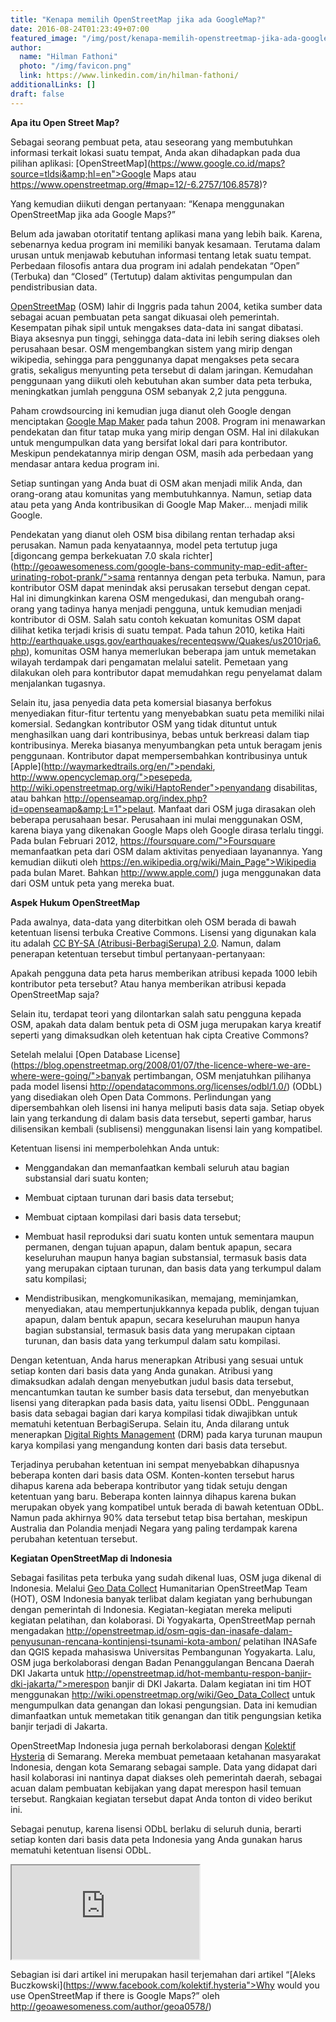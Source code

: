 ```yaml
---
title: "Kenapa memilih OpenStreetMap jika ada GoogleMap?"
date: 2016-08-24T01:23:49+07:00
featured_image: "/img/post/kenapa-memilih-openstreetmap-jika-ada-googlemap/Cibubur-Menteng.jpg"
author:
  name: "Hilman Fathoni"
  photo: "/img/favicon.png"
  link: https://www.linkedin.com/in/hilman-fathoni/
additionalLinks: []
draft: false
---
```



**Apa itu Open Street Map?**

Sebagai seorang pembuat peta, atau seseorang yang membutuhkan informasi terkait lokasi suatu tempat, Anda akan dihadapkan pada dua pilihan aplikasi: [OpenStreetMap](https://www.google.co.id/maps?source=tldsi&amp;hl=en">Google Maps atau https://www.openstreetmap.org/#map=12/-6.2757/106.8578)?

Yang kemudian diikuti dengan pertanyaan: “Kenapa menggunakan OpenStreetMap jika ada Google Maps?”

Belum ada jawaban otoritatif tentang aplikasi mana yang lebih baik. Karena, sebenarnya kedua program ini memiliki banyak kesamaan. Terutama dalam urusan untuk menjawab kebutuhan informasi tentang letak suatu tempat. Perbedaan filosofis antara dua program ini adalah pendekatan “Open” (Terbuka) dan “Closed” (Tertutup) dalam aktivitas pengumpulan dan pendistribusian data.

[OpenStreetMap](https://en.wikipedia.org/wiki/OpenStreetMap) (OSM) lahir di Inggris pada tahun 2004, ketika sumber data sebagai acuan pembuatan peta sangat dikuasai oleh pemerintah. Kesempatan pihak sipil untuk mengakses data-data ini sangat dibatasi. Biaya aksesnya pun tinggi, sehingga data-data ini lebih sering diakses oleh perusahaan besar. OSM mengembangkan sistem yang mirip dengan wikipedia, sehingga para penggunanya dapat mengakses peta secara gratis, sekaligus menyunting peta tersebut di dalam jaringan. Kemudahan penggunaan yang diikuti oleh kebutuhan akan sumber data peta terbuka, meningkatkan jumlah pengguna OSM sebanyak 2,2 juta pengguna.

Paham crowdsourcing ini kemudian juga dianut oleh Google dengan menciptakan [Google Map Maker](https://mapmaker.google.com/mapmaker) pada tahun 2008. Program ini menawarkan pendekatan dan fitur tatap muka yang mirip dengan OSM. Hal ini dilakukan untuk mengumpulkan data yang bersifat lokal dari para kontributor. Meskipun pendekatannya mirip dengan OSM, masih ada perbedaan yang mendasar antara kedua program ini.

Setiap suntingan yang Anda buat di OSM akan menjadi milik Anda, dan orang-orang atau komunitas yang membutuhkannya. Namun, setiap data atau peta yang Anda kontribusikan di Google Map Maker… menjadi milik Google.

Pendekatan yang dianut oleh OSM bisa dibilang rentan terhadap aksi perusakan. Namun pada kenyataannya, model peta tertutup juga [digoncang gempa berkekuatan 7.0 skala richter](http://geoawesomeness.com/google-bans-community-map-edit-after-urinating-robot-prank/">sama rentannya dengan peta terbuka. Namun, para kontributor OSM dapat menindak aksi perusakan tersebut dengan cepat. Hal ini dimungkinkan karena OSM mengedukasi, dan mengubah orang-orang yang tadinya hanya menjadi pengguna, untuk kemudian menjadi kontributor di OSM. Salah satu contoh kekuatan komunitas OSM dapat dilihat ketika terjadi krisis di suatu tempat. Pada tahun 2010, ketika Haiti http://earthquake.usgs.gov/earthquakes/recenteqsww/Quakes/us2010rja6.php), komunitas OSM hanya memerlukan beberapa jam untuk memetakan wilayah terdampak dari pengamatan melalui satelit. Pemetaan yang dilakukan oleh para kontributor dapat memudahkan regu penyelamat dalam menjalankan tugasnya.

Selain itu, jasa penyedia data peta komersial biasanya berfokus menyediakan fitur-fitur tertentu yang menyebabkan suatu peta memiliki nilai komersial. Sedangkan kontributor OSM yang tidak dituntut untuk menghasilkan uang dari kontribusinya, bebas untuk berkreasi dalam tiap kontribusinya. Mereka biasanya menyumbangkan peta untuk beragam jenis penggunaan. Kontributor dapat mempersembahkan kontribusinya untuk [Apple](http://waymarkedtrails.org/en/">pendaki, http://www.opencyclemap.org/">pesepeda, http://wiki.openstreetmap.org/wiki/HaptoRender">penyandang disabilitas, atau bahkan http://openseamap.org/index.php?id=openseamap&amp;L=1">pelaut. Manfaat dari OSM juga dirasakan oleh beberapa perusahaan besar. Perusahaan ini mulai menggunakan OSM, karena biaya yang dikenakan Google Maps oleh Google dirasa terlalu tinggi. Pada bulan Februari 2012, https://foursquare.com/">Foursquare memanfaatkan peta dari OSM dalam aktivitas penyediaan layanannya. Yang kemudian diikuti oleh https://en.wikipedia.org/wiki/Main_Page">Wikipedia pada bulan Maret. Bahkan http://www.apple.com/) juga menggunakan data dari OSM untuk peta yang mereka buat.

**Aspek Hukum OpenStreetMap**

Pada awalnya, data-data yang diterbitkan oleh OSM berada di bawah ketentuan lisensi terbuka Creative Commons. Lisensi yang digunakan kala itu adalah [CC BY-SA (Atribusi-BerbagiSerupa) 2.0](https://creativecommons.org/licenses/by-sa/2.0/deed.id). Namun, dalam penerapan ketentuan tersebut timbul pertanyaan-pertanyaan:

Apakah pengguna data peta harus memberikan atribusi kepada 1000 lebih kontributor peta tersebut? Atau hanya memberikan atribusi kepada OpenStreetMap saja?

Selain itu, terdapat teori yang dilontarkan salah satu pengguna kepada OSM, apakah data dalam bentuk peta di OSM juga merupakan karya kreatif seperti yang dimaksudkan oleh ketentuan hak cipta Creative Commons?

Setelah melalui [Open Database License](https://blog.openstreetmap.org/2008/01/07/the-licence-where-we-are-where-were-going/">banyak pertimbangan, OSM menjatuhkan pilihanya pada model lisensi http://opendatacommons.org/licenses/odbl/1.0/) (ODbL) yang disediakan oleh Open Data Commons. Perlindungan yang dipersembahkan oleh lisensi ini hanya meliputi basis data saja. Setiap obyek lain yang terkandung di dalam basis data tersebut, seperti gambar, harus dilisensikan kembali (sublisensi) menggunakan lisensi lain yang kompatibel.

Ketentuan lisensi ini memperbolehkan Anda untuk:

- Menggandakan dan memanfaatkan kembali seluruh atau bagian substansial dari suatu konten;

- Membuat ciptaan turunan dari basis data tersebut;

- Membuat ciptaan kompilasi dari basis data tersebut;

- Membuat hasil reproduksi dari suatu konten untuk sementara maupun permanen, dengan tujuan apapun, dalam bentuk apapun, secara keseluruhan maupun hanya bagian substansial, termasuk basis data yang merupakan ciptaan turunan, dan basis data yang terkumpul dalam satu kompilasi;

- Mendistribusikan, mengkomunikasikan, memajang, meminjamkan, menyediakan, atau mempertunjukkannya kepada publik, dengan tujuan apapun, dalam bentuk apapun, secara keseluruhan maupun hanya bagian substansial, termasuk basis data yang merupakan ciptaan turunan, dan basis data yang terkumpul dalam satu kompilasi.

Dengan ketentuan, Anda harus menerapkan Atribusi yang sesuai untuk setiap konten dari basis data yang Anda gunakan. Atribusi yang dimaksudkan adalah dengan menyebutkan judul basis data tersebut, mencantumkan tautan ke sumber basis data tersebut, dan menyebutkan lisensi yang diterapkan pada basis data, yaitu lisensi ODbL. Penggunaan basis data sebagai bagian dari karya kompilasi tidak diwajibkan untuk mematuhi ketentuan BerbagiSerupa. Selain itu, Anda dilarang untuk menerapkan [Digital Rights Management](https://en.wikipedia.org/wiki/Digital_rights_management) (DRM) pada karya turunan maupun karya kompilasi yang mengandung konten dari basis data tersebut.

Terjadinya perubahan ketentuan ini sempat menyebabkan dihapusnya beberapa konten dari basis data OSM. Konten-konten tersebut harus dihapus karena ada beberapa kontributor yang tidak setuju dengan ketentuan yang baru. Beberapa konten lainnya dihapus karena bukan merupakan obyek yang kompatibel untuk berada di bawah ketentuan ODbL. Namun pada akhirnya 90% data tersebut tetap bisa bertahan, meskipun Australia dan Polandia menjadi Negara yang paling terdampak karena perubahan ketentuan tersebut.

**Kegiatan OpenStreetMap di Indonesia**

Sebagai fasilitas peta terbuka yang sudah dikenal luas, OSM juga dikenal di Indonesia. Melalui [Geo Data Collect](https://en.wikipedia.org/wiki/Digital_rights_management") Humanitarian OpenStreetMap Team (HOT), OSM Indonesia banyak terlibat dalam kegiatan yang berhubungan dengan pemerintah di Indonesia. Kegiatan-kegiatan mereka meliputi kegiatan pelatihan, dan kolaborasi. Di Yogyakarta, OpenStreetMap pernah mengadakan http://openstreetmap.id/osm-qgis-dan-inasafe-dalam-penyusunan-rencana-kontinjensi-tsunami-kota-ambon/ pelatihan INASafe dan QGIS kepada mahasiswa Universitas Pembangunan Yogyakarta. Lalu, OSM juga berkolaborasi dengan Badan Penanggulangan Bencana Daerah DKI Jakarta untuk http://openstreetmap.id/hot-membantu-respon-banjir-dki-jakarta/">merespon banjir di DKI Jakarta. Dalam kegiatan ini tim HOT menggunakan http://wiki.openstreetmap.org/wiki/Geo_Data_Collect untuk mengumpulkan data genangan dan lokasi pengungsian. Data ini kemudian dimanfaatkan untuk memetakan titik genangan dan titik pengungsian ketika banjir terjadi di Jakarta.

OpenStreetMap Indonesia juga pernah berkolaborasi dengan [Kolektif Hysteria](https://www.facebook.com/kolektif.hysteria) di Semarang. Mereka membuat pemetaaan ketahanan masyarakat Indonesia, dengan kota Semarang sebagai sample. Data yang didapat dari hasil kolaborasi ini nantinya dapat diakses oleh pemerintah daerah, sebagai acuan dalam pembuatan kebijakan yang dapat merespon hasil temuan tersebut. Rangkaian kegiatan tersebut dapat Anda tonton di video berikut ini.

Sebagai penutup, karena lisensi ODbL berlaku di seluruh dunia, berarti setiap konten dari basis data peta Indonesia yang Anda gunakan harus mematuhi ketentuan lisensi ODbL.

  <iframe src="https://www.youtube.com/embed/FCXLACf-U-s" title="YouTube video" allowfullscreen></iframe>

Sebagian isi dari artikel ini merupakan hasil terjemahan dari artikel “[Aleks Buczkowski](https://www.facebook.com/kolektif.hysteria">Why would you use OpenStreetMap if there is Google Maps?” oleh http://geoawesomeness.com/author/geoa0578/)

